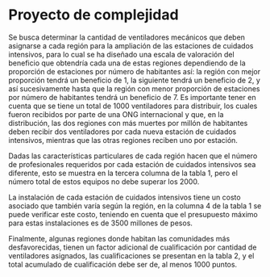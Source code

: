 # Proyecto de complejidad

Se busca determinar la cantidad de ventiladores mecánicos que deben asignarse a cada región para la ampliación de las estaciones de cuidados intensivos, para lo cual se ha diseñado una escala de valoración del beneficio que obtendría cada una de estas regiones dependiendo de la proporción de estaciones por número de habitantes así: la región con mejor proporción tendrá un beneficio de 1, la siguiente tendrá un beneficio de 2, y así sucesivamente hasta que la región con menor proporción de estaciones por número de habitantes tendrá un beneficio de 7. Es importante tener en cuenta que se tiene un total de 1000 ventiladores para distribuir, los cuales fueron recibidos por parte de una ONG internacional y que, en la distribución, las dos regiones con más muertes por millón de habitantes deben recibir dos ventiladores por cada nueva estación de cuidados intensivos, mientras que las otras regiones reciben uno por estación.

Dadas las características particulares de cada región hacen que el número de profesionales requeridos por cada estación de cuidados intensivos sea diferente, esto se muestra en la tercera columna de la tabla 1, pero el número total de estos equipos no debe superar los 2000.

La instalación de cada estación de cuidados intensivos tiene un costo asociado que también varía según la región, en la columna 4 de la tabla 1 se puede verificar este costo, teniendo en cuenta que el presupuesto máximo para estas instalaciones es de 3500 millones de pesos. 

Finalmente, algunas regiones donde habitan las comunidades más desfavorecidas, tienen un factor adicional de cualificación por cantidad de ventiladores asignados, las cualificaciones se presentan en la tabla 2, y el total acumulado de cualificación debe ser de, al menos 1000 puntos.